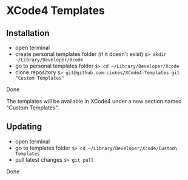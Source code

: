 XCode4 Templates
====================

Installation
------------
* open terminal
* create personal templates folder (if it doesn't exist)
    `$> mkdir ~/Library/Developer/Xcode`
* go to personal templates folder
    `$> cd ~/Library/Developer/Xcode`
* clone repository
    `$> git@github.com:ciukes/XCode4-Templates.git "Custom Templates"`

Done

The templates will be available in XCode4 under a new section named "Custom Templates".

Updating
--------
* open terminal
* go to templates folder
    `$> cd ~/Library/Developer/Xcode/Custom\ Templates`
* pull latest changes
    `$> git pull`

Done

